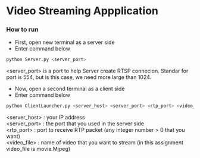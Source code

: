 # Video Streaming Appplication

### How to run

- First, open new terminal as a server side<br>
- Enter command below<br>
```python
python Server.py <server_port>
```

<server_port> is a port to help Server create RTSP connecion.
Standar for port is 554, but is this case, we need more large than 1024.<br>
- Now, open a second terminal as a client side
- Enter command below<br>
```python
python ClientLauncher.py <server_host> <server_port> <rtp_port> <video_file>
```
<server_host> : your IP address <br>
<server_port> : the port that you used in the server side <br>
<rtp_port> : port to receive RTP packet (any integer number > 0 that you want) <br>
<video_file> : name of video that you want to stream (in this assignment video_file is movie.Mjpeg)
